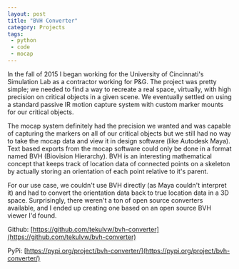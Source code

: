 ```yaml
---
layout: post
title: "BVH Converter"
category: Projects
tags:
 - python
 - code
 - mocap
---
```


In the fall of 2015 I began working for the University of Cincinnati's Simulation Lab as a contractor working for P&G.
The project was pretty simple; we needed to find a way to recreate a real space, virtually, with high precision on critical objects in a given scene.
We eventually settled on using a standard passive IR motion capture system with custom marker mounts for our critical objects.

<!--more-->

The mocap system definitely had the precision we wanted and was capable of capturing the markers on all of our critical objects but we still had no way to take the mocap data and view it in design software (like Autodesk Maya).
Text based exports from the mocap software could only be done in a format named BVH (Biovision Hierarchy).
BVH is an interesting mathematical concept that keeps track of location data of connected points on a skeleton by actually storing an orientation of each point relative to it's parent.

For our use case, we couldn't use BVH directly (as Maya couldn't interpret it) and had to convert the orientation data back to true location data in a 3D space.
Surprisingly, there weren't a ton of open source converters available, and I ended up creating one based on an open source BVH viewer I'd found.

Github: [https://github.com/tekulvw/bvh-converter](https://github.com/tekulvw/bvh-converter)

PyPi: [https://pypi.org/project/bvh-converter/](https://pypi.org/project/bvh-converter/)
